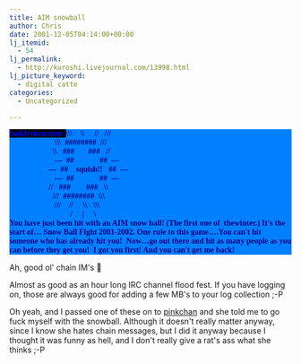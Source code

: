 ```yaml
---
title: AIM snowball
author: Chris
date: 2001-12-05T04:14:00+00:00
lj_itemid:
  - 54
lj_permalink:
  - http://kuroshi.livejournal.com/13998.html
lj_picture_keyword:
  - digital catte
categories:
  - Uncategorized

---
```

<div style="color:#000080;background-color:#0080ff;font-family:Verdana;font-weight:bold;size:7pt">
  <span style="color:#0000ff;background-color:#000000;font-family:'Times New Roman', Times">baddysfunction: </span>\\\ &nbsp; &nbsp;\\ &nbsp; &nbsp; // &nbsp; ///<br /> &nbsp; &nbsp; &nbsp; &nbsp; &nbsp; &nbsp; &nbsp; &nbsp; &nbsp; &nbsp; &nbsp; &nbsp;\\\ &nbsp;######## &nbsp;///<br /> &nbsp; &nbsp; &nbsp; &nbsp; &nbsp; &nbsp; &nbsp; &nbsp; &nbsp; &nbsp; &nbsp; \\ &nbsp; ### &nbsp; &nbsp; &nbsp; ### &nbsp; //<br /> &nbsp; &nbsp; &nbsp; &nbsp; &nbsp; &nbsp; &nbsp; &nbsp; &nbsp; &nbsp; &nbsp; &nbsp;&#8212; &nbsp;## &nbsp; &nbsp; &nbsp; &nbsp; &nbsp; &nbsp; ## &nbsp;&#8212;<br /> &nbsp; &nbsp; &nbsp; &nbsp; &nbsp; &nbsp; &nbsp; &nbsp; &nbsp; &nbsp; &#8212; &nbsp;## &nbsp; &nbsp;squish!! &nbsp; ## &nbsp;&#8212;<br /> &nbsp; &nbsp; &nbsp; &nbsp; &nbsp; &nbsp; &nbsp; &nbsp; &nbsp; &nbsp; &nbsp; &nbsp;&#8212; &nbsp;## &nbsp; &nbsp; &nbsp; &nbsp; &nbsp; &nbsp; ## &nbsp;&#8212;<br /> &nbsp; &nbsp; &nbsp; &nbsp; &nbsp; &nbsp; &nbsp; &nbsp; &nbsp; &nbsp; // &nbsp; ### &nbsp; &nbsp; &nbsp; &nbsp;### &nbsp; \\<br /> &nbsp; &nbsp; &nbsp; &nbsp; &nbsp; &nbsp; &nbsp; &nbsp; &nbsp; &nbsp; &nbsp; /// &nbsp;######## &nbsp;\\\<br /> &nbsp; &nbsp; &nbsp; &nbsp; &nbsp; &nbsp; &nbsp; &nbsp; &nbsp; &nbsp; &nbsp; &nbsp;/// &nbsp; &nbsp;// &nbsp; &nbsp; \\ &nbsp; \\\<br /> &nbsp; &nbsp; &nbsp; &nbsp; &nbsp; &nbsp; &nbsp; &nbsp; &nbsp; &nbsp; &nbsp; &nbsp; &nbsp; &nbsp; &nbsp; &nbsp;/ &nbsp; &nbsp; | &nbsp; &nbsp; \<br /> You have just been hit with an AIM snow ball! (The first one of &nbsp;thewinter.) It's the start of&#8230; Snow Ball Fight 2001-2002. One rule to this game&#8230;.You can't hit someone who has already hit you! &nbsp;Now&#8230;go out there and hit as many people as you can before they get you! &nbsp;I got you first! And you can't get me back!
</div>

Ah, good ol' chain IM's 🙂

Almost as good as an hour long IRC channel flood fest. If you have logging on, those are always good for adding a few MB's to your log collection ;-P

Oh yeah, and I passed one of these on to [pinkchan][1] and she told me to go fuck myself with the snowball. Although it doesn't really matter anyway, since I know she hates chain messages, but I did it anyway because I thought it was funny as hell, and I don't really give a rat's ass what she thinks ;-P

 [1]: /users/pinkchan/
